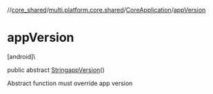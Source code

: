//[core_shared](../../../index.md)/[multi.platform.core.shared](../index.md)/[CoreApplication](index.md)/[appVersion](app-version.md)

# appVersion

[android]\

public abstract [String](https://developer.android.com/reference/kotlin/java/lang/String.html)[appVersion](app-version.md)()

Abstract function must override app version

